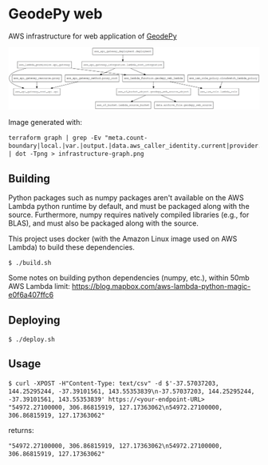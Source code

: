 # GeodePy web

AWS infrastructure for web application of [GeodePy](https://github.com/GeoscienceAustralia/geodesy-package)

![](infrastructure-graph.png)

Image generated with:

```
terraform graph | grep -Ev "meta.count-boundary|local.|var.|output.|data.aws_caller_identity.current|provider." | dot -Tpng > infrastructure-graph.png
```

## Building

Python packages such as numpy packages aren't available on the AWS Lambda python runtime by default, and must be packaged along with the source. Furthermore, numpy requires natively compiled libraries (e.g., for BLAS), and must also be packaged along with the source.

This project uses docker (with the Amazon Linux image used on AWS Lambda) to build these dependencies.

```
$ ./build.sh
```

Some notes on building python dependencies (numpy, etc.), within 50mb AWS Lambda limit:
https://blog.mapbox.com/aws-lambda-python-magic-e0f6a407ffc6

## Deploying

```
$ ./deploy.sh
```

## Usage

```
$ curl -XPOST -H"Content-Type: text/csv" -d $'-37.57037203, 144.25295244, -37.39101561, 143.55353839\n-37.57037203, 144.25295244, -37.39101561, 143.55353839' https://<your-endpoint-URL>
"54972.27100000, 306.86815919, 127.17363062\n54972.27100000, 306.86815919, 127.17363062"
```

returns:

```
"54972.27100000, 306.86815919, 127.17363062\n54972.27100000, 306.86815919, 127.17363062"
```
